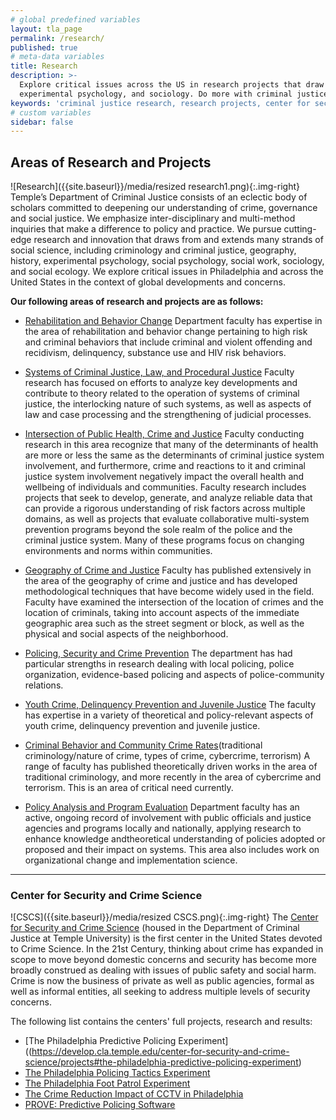 ```yaml
---
# global predefined variables
layout: tla_page
permalink: /research/
published: true
# meta-data variables
title: Research
description: >-
  Explore critical issues across the US in research projects that draw from areas in social science, such as criminology, history, 
  experimental psychology, and sociology. Do more with criminal justice research at Temple University’s College of Liberal Arts.
keywords: 'criminal justice research, research projects, center for security and crime science'
# custom variables
sidebar: false
---
```

## Areas of Research and Projects
![Research]({{site.baseurl}}/media/resized research1.png){:.img-right}
Temple’s Department of Criminal Justice consists of an eclectic body of scholars committed to deepening our understanding of crime, governance and social justice. We emphasize inter-disciplinary and multi-method inquiries that make a difference to policy and practice. We pursue cutting-edge research and innovation that draws from and extends many strands of social science, including criminology and criminal justice, geography, history, experimental psychology, social psychology, social work, sociology, and social ecology. We explore critical issues in Philadelphia and across the United States in the context of global developments and concerns.

**Our following areas of research and projects are as follows:**
- [Rehabilitation and Behavior Change](https://develop.cla.temple.edu/criminal-justice/research/rehabilitation-and-behavior-change)
Department faculty has expertise in the area of rehabilitation and behavior change pertaining to high risk and criminal behaviors that include criminal and violent offending and recidivism, delinquency, substance use and HIV risk behaviors.

- [Systems of Criminal Justice, Law, and Procedural Justice](https://develop.cla.temple.edu/criminal-justice/research/systems-of-criminal-justice-law-and-procedural-justice)
Faculty research has focused on efforts to analyze key developments and contribute to theory related to the operation of systems of criminal justice, the interlocking nature of such systems, as well as aspects of law and case processing and the strengthening of judicial processes.

- [Intersection of Public Health, Crime and Justice](https://develop.cla.temple.edu/criminal-justice/research/intersection-of-public-health-crime-and-justice)
Faculty conducting research in this area recognize that many of the determinants of health are more or less the same as the determinants of criminal justice system involvement, and furthermore, crime and reactions to it and criminal justice system involvement negatively impact the overall health and wellbeing of individuals and communities. Faculty research includes projects that seek to develop, generate, and analyze reliable data that can provide a rigorous understanding of risk factors across multiple domains, as well as projects that evaluate collaborative multi-system prevention programs beyond the sole realm of the police and the criminal justice system. Many of these programs focus on changing environments and norms within communities. 

- [Geography of Crime and Justice](https://develop.cla.temple.edu/criminal-justice/research/geography-of-crime-and-justice)
Faculty has published extensively in the area of the geography of crime and justice and has developed methodological techniques that have become widely used in the field. Faculty have examined the intersection of the location of crimes and the location of criminals, taking into account aspects of the immediate geographic area such as the street segment or block, as well as the physical and social aspects of the neighborhood.

- [Policing, Security and Crime Prevention](https://develop.cla.temple.edu/criminal-justice/research/policing-security-and-crime-prevention) 
The department has had particular strengths in research dealing with local policing, police organization, evidence-based policing and aspects of police-community relations.
- [Youth Crime, Delinquency Prevention and Juvenile Justice](https://develop.cla.temple.edu/criminal-justice/research/youth-crime-delinquency-prevention-and-juvenile-justice)
The faculty has expertise in a variety of theoretical and policy-relevant aspects of youth crime, delinquency prevention and juvenile justice.

- [Criminal Behavior and Community Crime Rates](https://develop.cla.temple.edu/criminal-justice/research/criminal-behavior-and-community-crime-rates)(traditional criminology/nature of crime, types of crime, cybercrime, terrorism)
A range of faculty has published theoretically driven works in the area of traditional criminology, and more recently in the area of cybercrime and terrorism. This is an area of critical need currently.

- [Policy Analysis and Program Evaluation](https://develop.cla.temple.edu/criminal-justice/research/policy-analysis-and-program-evaluation)
Department faculty has an active, ongoing record of involvement with public officials and justice agencies and programs locally and nationally, applying research to enhance knowledge andtheoretical understanding of policies adopted or proposed and their impact on systems. This area also includes work on organizational change and implementation science.

___

### Center for Security and Crime Science 
![CSCS]({{site.baseurl}}/media/resized CSCS.png){:.img-right}
The [Center for Security and Crime Science](https://develop.cla.temple.edu/center-for-security-and-crime-science/index.html) (housed in the Department of Criminal Justice at Temple University) is the first center in the United States devoted to Crime Science. In the 21st Century, thinking about crime has expanded in scope to move beyond domestic concerns and security has become more broadly construed as dealing with issues of public safety and social harm. Crime is now the business of private as well as public agencies, formal as well as informal entities, all seeking to address multiple levels of security concerns.

The following list contains the centers' full projects, research and results:
- [The Philadelphia Predictive Policing Experiment]((https://develop.cla.temple.edu/center-for-security-and-crime-science/projects#the-philadelphia-predictive-policing-experiment)
- [The Philadelphia Policing Tactics Experiment](https://develop.cla.temple.edu/center-for-security-and-crime-science/projects#the-philadelphia-policing-tactics-experiment)
- [The Philadelphia Foot Patrol Experiment](https://develop.cla.temple.edu/center-for-security-and-crime-science/projects#the-philadelphia-foot-patrol-experiment)
- [The Crime Reduction Impact of CCTV in Philadelphia](https://develop.cla.temple.edu/center-for-security-and-crime-science/projects#the-crime-reduction-impact-of-cctv-in-philadelphia)
- [PROVE: Predictive Policing Software](https://develop.cla.temple.edu/center-for-security-and-crime-science/projects#prove-predictive-policing-software)
